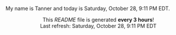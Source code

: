 My name is Tanner and today is Saturday, October 28, 9:11 PM EDT.

<p align="center">This <i>README</i> file is generated <b>every 3 hours</b>!</br>Last refresh: Saturday, October 28, 9:11 PM EDT<br /></p>
